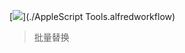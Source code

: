 [![](https://img.shields.io/badge/version-v0.1.0-green)](./AppleScript Tools.alfredworkflow)

> 批量替换
